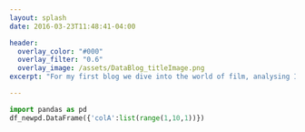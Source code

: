 ```yaml
---
layout: splash
date: 2016-03-23T11:48:41-04:00

header:
  overlay_color: "#000"
  overlay_filter: "0.6"
  overlay_image: /assets/DataBlog_titleImage.png
excerpt: "For my first blog we dive into the world of film, analysing IMDb data to identify the ‘best’ actresses/actors in the world (with BeautifulSoup, Pandas and Plotly)."

---
```


``` python
import pandas as pd
df_newpd.DataFrame({'colA':list(range(1,10,1))})
```
